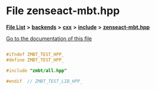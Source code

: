 

# File zenseact-mbt.hpp

[**File List**](files.md) **>** [**backends**](dir_e0e3bad64fbfd08934d555b945409197.md) **>** [**cxx**](dir_2a0640ff8f8d193383b3226ce9e70e40.md) **>** [**include**](dir_33cabc3ab2bb40d6ea24a24cae2f30b8.md) **>** [**zenseact-mbt.hpp**](zenseact-mbt_8hpp.md)

[Go to the documentation of this file](zenseact-mbt_8hpp.md)


```C++

#ifndef ZMBT_TEST_HPP_
#define ZMBT_TEST_HPP_

#include "zmbt/all.hpp"

#endif  // ZMBT_TEST_LIB_HPP_
```


